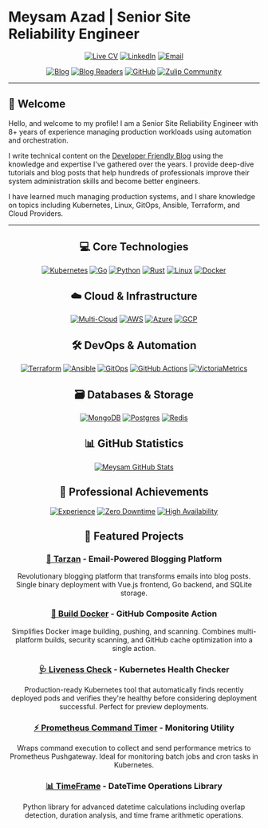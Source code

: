 # Meysam Azad | Senior Site Reliability Engineer

<div align="center">

<!-- Professional & Contact Badges -->

[![Live CV](https://img.shields.io/badge/🌐_Live_CV-meysam.io-brightgreen?style=for-the-badge&logo=github)](https://meysam.io)
[![LinkedIn](https://img.shields.io/badge/LinkedIn-meysamazad-0077B5?style=for-the-badge&logo=linkedin)](https://linkedin.com/in/meysamazad)
[![Email](https://img.shields.io/badge/Email-contact@meysam.io-D14836?style=for-the-badge&logo=gmail&logoColor=white)](mailto:contact@meysam.io)

<!-- Technical Blog & Community -->

[![Blog](https://img.shields.io/badge/📝_Blog-developer--friendly-FF6B35?style=for-the-badge&logo=hashnode)](https://developer-friendly.blog)
[![Blog Readers](https://img.shields.io/badge/Monthly_Readers-1,500+-orange?style=for-the-badge&logo=rss)](https://developer-friendly.blog)
[![GitHub](https://img.shields.io/badge/GitHub-meysam81-181717?style=for-the-badge&logo=github)](https://github.com/meysam81)
[![Zulip Community](https://img.shields.io/badge/💬_Community-Zulip-52c41a?style=for-the-badge&logo=zulip)](https://developer-friendly.zulipchat.com/)

</div>

---

## 👋 Welcome

Hello, and welcome to my profile! I am a Senior Site Reliability Engineer with 8+ years of experience managing production workloads using automation and orchestration.

I write technical content on the [Developer Friendly Blog](https://developer-friendly.blog) using the knowledge and expertise I've gathered over the years. I provide deep-dive tutorials and blog posts that help hundreds of professionals improve their system administration skills and become better engineers.

I have learned much managing production systems, and I share knowledge on topics including Kubernetes, Linux, GitOps, Ansible, Terraform, and Cloud Providers.

---

<div align="center">

## 💻 Core Technologies

[![Kubernetes](https://img.shields.io/badge/kubernetes-%23326ce5.svg?style=for-the-badge&logo=kubernetes&logoColor=white)](https://developer-friendly.blog/blog/category/kubernetes/)
[![Go](https://img.shields.io/badge/go-%2300ADD8.svg?style=for-the-badge&logo=go&logoColor=white)](https://developer-friendly.blog/blog/category/go/)
[![Python](https://img.shields.io/badge/python-3670A0?style=for-the-badge&logo=python&logoColor=ffdd54)](https://developer-friendly.blog/blog/category/python/)
[![Rust](https://img.shields.io/badge/rust-%23000000.svg?style=for-the-badge&logo=rust&logoColor=white)](https://github.com/meysam81?tab=repositories&language=rust)
[![Linux](https://img.shields.io/badge/Linux-FCC624?style=for-the-badge&logo=linux&logoColor=black)](https://developer-friendly.blog/blog/category/linux/)
[![Docker](https://img.shields.io/badge/docker-%230db7ed.svg?style=for-the-badge&logo=docker&logoColor=white)](https://developer-friendly.blog/blog/category/docker/)

## ☁️ Cloud & Infrastructure

[![Multi-Cloud](https://img.shields.io/badge/☁️_Multi--Cloud-Expert-blueviolet?style=for-the-badge)](https://en.wikipedia.org/wiki/Multicloud)
[![AWS](https://img.shields.io/badge/AWS-%23FF9900.svg?style=for-the-badge&logo=amazon-aws&logoColor=white)](https://developer-friendly.blog/blog/category/aws/)
[![Azure](https://img.shields.io/badge/Azure-Advanced-0078D4?style=for-the-badge&logo=microsoftazure&logoColor=white)](https://azure.microsoft.com/)
[![GCP](https://img.shields.io/badge/GCP-Advanced-4285F4?style=for-the-badge&logo=googlecloud&logoColor=white)](https://cloud.google.com/)

## 🛠️ DevOps & Automation

[![Terraform](https://img.shields.io/badge/terraform-%235835CC.svg?style=for-the-badge&logo=terraform&logoColor=white)](https://developer-friendly.blog/blog/category/terraform/)
[![Ansible](https://img.shields.io/badge/ansible-%231A1918.svg?style=for-the-badge&logo=ansible&logoColor=white)](https://developer-friendly.blog/blog/category/ansible/)
[![GitOps](https://img.shields.io/badge/GitOps-Practitioner-purple?style=for-the-badge&logo=gitops)](https://opengitops.dev/)
[![GitHub Actions](https://img.shields.io/badge/github%20actions-%232671E5.svg?style=for-the-badge&logo=githubactions&logoColor=white)](https://developer-friendly.blog/blog/category/github-actions/)
[![VictoriaMetrics](https://img.shields.io/badge/VictoriaMetrics-0A1E2C?style=for-the-badge&logo=prometheus&logoColor=white)](https://developer-friendly.blog/blog/category/victoriametrics/)

## 🗃️ Databases & Storage

[![MongoDB](https://img.shields.io/badge/MongoDB-%234ea94b.svg?style=for-the-badge&logo=mongodb&logoColor=white)](https://github.com/meysam81)
[![Postgres](https://img.shields.io/badge/postgres-%23316192.svg?style=for-the-badge&logo=postgresql&logoColor=white)](https://github.com/meysam81)
[![Redis](https://img.shields.io/badge/redis-%23DD0031.svg?style=for-the-badge&logo=redis&logoColor=white)](https://github.com/meysam81)

## 📊 GitHub Statistics

[![Meysam GitHub Stats](https://github-readme-stats.vercel.app/api?username=meysam81&show_icons=true&count_private=true)](https://github.com/meysam81)

## 🎯 Professional Achievements

[![Experience](https://img.shields.io/badge/Experience-8+_Years-success?style=for-the-badge&logo=calendar)](https://meysam.io)
[![Zero Downtime](https://img.shields.io/badge/🎯_Zero_Downtime-Specialist-brightgreen?style=for-the-badge)](https://sre.google/)
[![High Availability](https://img.shields.io/badge/🔧_High_Availability-Expert-darkgreen?style=for-the-badge)](https://sre.google/)

## 🚀 Featured Projects

### [🌟 Tarzan](https://github.com/meysam81/tarzan) - Email-Powered Blogging Platform

Revolutionary blogging platform that transforms emails into blog posts. Single binary deployment with Vue.js frontend, Go backend, and SQLite storage.

### [🔧 Build Docker](https://github.com/meysam81/build-docker) - GitHub Composite Action

Simplifies Docker image building, pushing, and scanning. Combines multi-platform builds, security scanning, and GitHub cache optimization into a single action.

### [🩺 Liveness Check](https://github.com/meysam81/liveness-check) - Kubernetes Health Checker

Production-ready Kubernetes tool that automatically finds recently deployed pods and verifies they're healthy before considering deployment successful. Perfect for preview deployments.

### [⚡ Prometheus Command Timer](https://github.com/meysam81/prometheus-command-timer) - Monitoring Utility

Wraps command execution to collect and send performance metrics to Prometheus Pushgateway. Ideal for monitoring batch jobs and cron tasks in Kubernetes.

### [📊 TimeFrame](https://github.com/meysam81/timeframe) - DateTime Operations Library

Python library for advanced datetime calculations including overlap detection, duration analysis, and time frame arithmetic operations.
